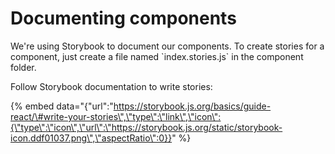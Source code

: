 # Documenting components

We're using Storybook to document our components. To create stories for a component, just create a file named \`index.stories.js\` in the component folder.

Follow Storybook documentation to write stories:

{% embed data="{\"url\":\"https://storybook.js.org/basics/guide-react/\#write-your-stories\",\"type\":\"link\",\"icon\":{\"type\":\"icon\",\"url\":\"https://storybook.js.org/static/storybook-icon.ddf01037.png\",\"aspectRatio\":0}}" %}



